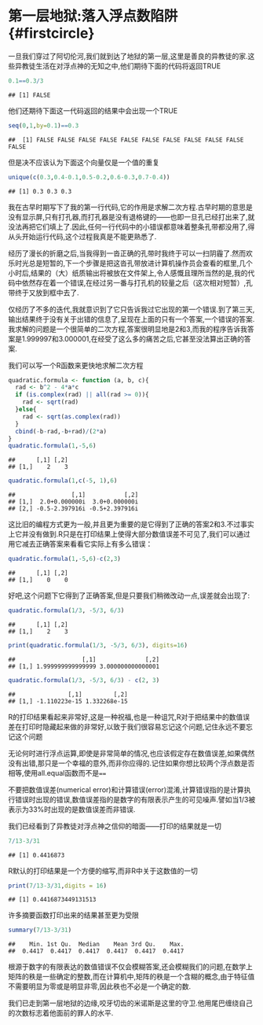 # 第一层地狱:落入浮点数陷阱 {#firstcircle}
一旦我们穿过了阿切伦河,我们就到达了地狱的第一层,这里是善良的异教徒的家.这些异教徒生活在对浮点神的无知之中,他们期待下面的代码将返回TRUE

``` r
0.1==0.3/3
```

```
## [1] FALSE
```
他们还期待下面这一代码返回的结果中会出现一个TRUE

``` r
seq(0,1,by=0.1)==0.3
```

```
##  [1] FALSE FALSE FALSE FALSE FALSE FALSE FALSE FALSE FALSE FALSE FALSE
```
但是决不应该认为下面这个向量仅是一个值的重复

``` r
unique(c(0.3,0.4-0.1,0.5-0.2,0.6-0.3,0.7-0.4))
```

```
## [1] 0.3 0.3 0.3
```
我在古早时期写下了我的第一行代码,它的作用是求解二次方程.古早时期的意思是没有显示屏,只有打孔器,而打孔器是没有退格键的——也即一旦孔已经打出来了,就没法再把它们填上了.因此,任何一行代码中的小错误都意味着整条孔带都没用了,得从头开始运行代码,这个过程我真是不能更熟悉了.

经历了漫长的折磨之后,当我得到一沓正确的孔带时我终于可以一扫阴霾了.然而欢乐时光总是短暂的,下一个步骤是把这沓孔带放进计算机操作员会查看的框里,几个小时后,结果的（大）纸质输出将被放在文件架上,令人感慨且理所当然的是,我的代码中依然存在着一个错误,在经过另一番与打孔机的较量之后（这次相对短暂）,孔带终于又放到框中去了.

仅经历了不多的迭代,我就意识到了它只告诉我过它出现的第一个错误.到了第三天,输出结果终于没有关于出错的信息了,呈现在上面的只有一个答案,一个错误的答案.我求解的问题是一个很简单的二次方程,答案很明显地是2和3,而我的程序告诉我答案是1.999997和3.000001,在经受了这么多的痛苦之后,它甚至没法算出正确的答案.

我们可以写一个R函数来更快地求解二次方程

``` r
quadratic.formula <- function (a, b, c){
  rad <- b^2 - 4*a*c
  if (is.complex(rad) || all(rad >= 0)){
    rad <- sqrt(rad)
  }else{
    rad <- sqrt(as.complex(rad))
  }
  cbind(-b-rad,-b+rad)/(2*a)
}
quadratic.formula(1,-5,6)
```

```
##      [,1] [,2]
## [1,]    2    3
```

``` r
quadratic.formula(1,c(-5, 1),6)
```

```
##                [,1]           [,2]
## [1,]  2.0+0.000000i  3.0+0.000000i
## [2,] -0.5-2.397916i -0.5+2.397916i
```
这比旧的编程方式更为一般,并且更为重要的是它得到了正确的答案2和3.不过事实上它并没有做到.R只是在打印结果上使得大部分数值误差不可见了,我们可以通过用它减去正确答案来看看它实际上有多么错误：

``` r
quadratic.formula(1,-5,6)-c(2,3)
```

```
##      [,1] [,2]
## [1,]    0    0
```
好吧,这个问题下它得到了正确答案,但是只要我们稍微改动一点,误差就会出现了:

``` r
quadratic.formula(1/3, -5/3, 6/3)
```

```
##      [,1] [,2]
## [1,]    2    3
```

``` r
print(quadratic.formula(1/3, -5/3, 6/3), digits=16)
```

```
##                   [,1]              [,2]
## [1,] 1.999999999999999 3.000000000000001
```

``` r
quadratic.formula(1/3, -5/3, 6/3) - c(2, 3)
```

```
##               [,1]         [,2]
## [1,] -1.110223e-15 1.332268e-15
```
R的打印结果看起来非常好,这是一种祝福,也是一种诅咒,R对于把结果中的数值误差在打印时隐藏起来做的非常好,以致于我们很容易忘记这个问题,记住永远不要忘记这个问题

无论何时进行浮点运算,即使是非常简单的情况,也应该假定存在数值误差,如果偶然没有出错,那只是一个幸福的意外,而非你应得的.记住如果你想比较两个浮点数是否相等,使用all.equal函数而不是`==`

不要把数值误差(numerical error)和计算错误(error)混淆,计算错误指的是计算执行错误时出现的错误,数值误差指的是数字的有限表示产生的可见噪声.譬如当1/3被表示为33%时出现的是数值误差而非错误.

我们已经看到了异教徒对浮点神之信仰的暗面——打印的结果就是一切

``` r
7/13-3/31
```

```
## [1] 0.4416873
```
R默认的打印结果是一个方便的缩写,而非R中关于这数值的一切

``` r
print(7/13-3/31,digits = 16)
```

```
## [1] 0.4416873449131513
```
许多摘要函数打印出来的结果甚至更为受限

``` r
summary(7/13-3/31)
```

```
##    Min. 1st Qu.  Median    Mean 3rd Qu.    Max. 
##  0.4417  0.4417  0.4417  0.4417  0.4417  0.4417
```
根源于数字的有限表达的数值错误不仅会模糊答案,还会模糊我们的问题,在数学上矩阵的秩是一些确定的整数,而在计算机中,矩阵的秩是一个含糊的概念,由于特征值不需要明显为零或是明显非零,因此秩也不必是一个确定的数.

我们已走到第一层地狱的边缘,咬牙切齿的米诺斯是这里的守卫.他用尾巴缠绕自己的次数标志着他面前的罪人的水平.
